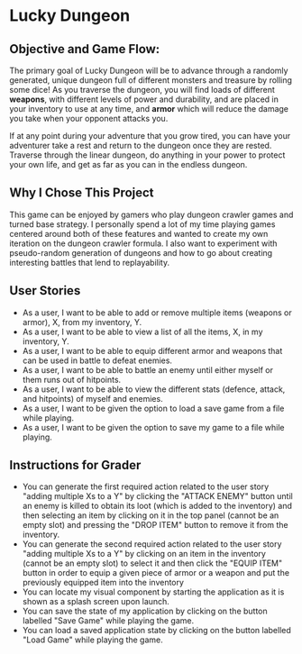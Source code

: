 # Lucky Dungeon

## Objective and Game Flow:

The primary goal of Lucky Dungeon will be to advance through a randomly
generated, unique dungeon full of different monsters and treasure by
rolling some dice! As you traverse the dungeon, you will find loads
of different **weapons**, with different levels of power and durability,
and are placed in your inventory to use at any time, and **armor** which
will reduce the damage you take when your opponent attacks you.

If at any point during your adventure that you grow tired, you can
have your adventurer take a rest and return to the dungeon once they
are rested. Traverse through the linear dungeon, do anything in your
power to protect your own life, and get as far as you can in the endless
dungeon.

## Why I Chose This Project

This game can be enjoyed by gamers who play dungeon crawler games and
turned base strategy. I personally spend a lot of my time playing
games centered around both of these features and wanted to create my own
iteration on the dungeon crawler formula. I also want to experiment with
pseudo-random generation of dungeons and how to go about creating
interesting battles that lend to replayability.

## User Stories
- As a user, I want to be able to add or remove multiple items (weapons or armor),
  X, from my inventory, Y.
- As a user, I want to be able to view a list of all the items, X, in my inventory, Y.
- As a user, I want to be able to equip different armor and weapons that can be used in battle
  to defeat enemies.
- As a user, I want to be able to battle an enemy until either myself or them runs out of hitpoints.
- As a user, I want to be able to view the different stats (defence, attack, and hitpoints) of
  myself and enemies.
- As a user, I want to be given the option to load a save game from a file while playing.
- As a user, I want to be given the option to save my game to a file while playing.

## Instructions for Grader ##

- You can generate the first required action related to the user story "adding multiple Xs to a Y" by clicking the
  "ATTACK ENEMY" button until an enemy is killed to obtain its loot (which is added to the inventory) and then selecting
  an item by clicking on it in the top panel (cannot be an empty slot) and pressing the "DROP ITEM" button to remove it
  from the inventory.
- You can generate the second required action related to the user story "adding multiple Xs to a Y" by clicking on
  an item in the inventory (cannot be an empty slot) to select it and then click the "EQUIP ITEM" button in order to
  equip a given piece of armor or a weapon and put the previously equipped item into the inventory 
- You can locate my visual component by starting the application as it is shown as a splash screen upon launch.
- You can save the state of my application by clicking on the button labelled "Save Game" while playing the game.
- You can load a saved application state by clicking on the button labelled "Load Game" while playing the game.